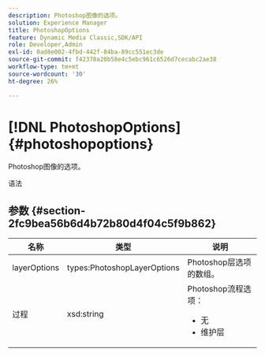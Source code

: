 ```yaml
---
description: Photoshop图像的选项。
solution: Experience Manager
title: PhotoshopOptions
feature: Dynamic Media Classic,SDK/API
role: Developer,Admin
exl-id: 0ad8e002-4fbd-442f-84ba-89cc551ec3de
source-git-commit: f42378a20b58e4c5ebc961c6526d7cecabc2ae38
workflow-type: tm+mt
source-wordcount: '30'
ht-degree: 26%

---
```


# [!DNL PhotoshopOptions]{#photoshopoptions}

Photoshop图像的选项。

语法

## 参数 {#section-2fc9bea56b6d4b72b80d4f04c5f9b862}

<table id="table_04100BB8ABD84EF68B0A7CE3AD946414"> 
 <thead> 
  <tr> 
   <th colname="col1" class="entry"> 名称 </th> 
   <th colname="col2" class="entry"> 类型 </th> 
   <th colname="col3" class="entry"> 说明 </th> 
  </tr> 
 </thead>
 <tbody> 
  <tr> 
   <td colname="col1"> <span class="codeph"> <span class="varname"> layerOptions</span> </span> </td> 
   <td colname="col2"> <span class="codeph"> types:PhotoshopLayerOptions</span> </td> 
   <td colname="col3"> Photoshop层选项的数组。 </td> 
  </tr> 
  <tr> 
   <td colname="col1"> <span class="codeph"> <span class="varname"> 过程</span> </span> </td> 
   <td colname="col2"> <span class="codeph"> xsd:string</span> </td> 
   <td colname="col3">Photoshop流程选项： 
    <ul id="ul_DD292274043F4A5ABBBB9DB5C2D46681"> 
     <li id="li_92FA27B1887B464F8C4564FD0B59793B"><span class="codeph"> 无</span> </li> 
     <li id="li_5A3B4A33F1A14BA399FC2F1E7C471FCC"><span class="codeph"> 维护层</span> </li> 
    </ul> </td> 
  </tr> 
 </tbody> 
</table>
